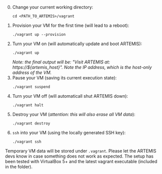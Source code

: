 0. Change your current working directory:
   ```
   cd <PATH_TO_ARTEMIS>/vagrant
   ```
1. Provision your VM for the first time (will lead to a reboot):
   ```
   ./vagrant up --provision
   ```
2. Turn your VM on (will automatically update and boot ARTEMIS):
   ```
   ./vagrant up
   ```
   *Note: the final output will be: "Visit ARTEMIS at: https://${artemis_host}". Note the IP address, which is the host-only address of the VM.*
3. Pause your VM (saving its current execution state):
   ```
   ./vagrant suspend
   ```
4. Turn your VM off (will automaticall shut ARTEMIS down):
   ```
   ./vagrant halt
   ```
5. Destroy your VM (*attention: this will also erase all VM data*):
   ```
   ./vagrant destroy
   ```
6. `ssh` into your VM (using the locally generated SSH key):
   ```
   ./vagrant ssh
   ```

Temporary VM data will be stored under `.vagrant`.
Please let the ARTEMIS devs know in case something does not work as expected.
The setup has been tested with VirtualBox 5+ and the latest vagrant executable (included in the folder).
